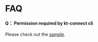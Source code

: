 # FAQ

#### Q： Permission required by kt-connect cli

Please check out the [sample](https://github.com/alibaba/kt-connect/blob/feature/minimum-permissions/docs/deploy/rbac/clusterrole.yaml). 
